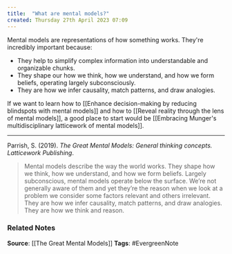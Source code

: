 ```yaml
---
title:  "What are mental models?"
created: Thursday 27th April 2023 07:09
---
```


Mental models are representations of how something works. They're incredibly important because: 

- They help to simplify complex information into understandable and organizable chunks. 
- They shape our how we think, how we understand, and how we form beliefs, operating largely subconsciously. 
- They are how we infer causality, match patterns, and draw analogies. 

If we want to learn how to [[Enhance decision-making by reducing blindspots with mental models]] and how to [[Reveal reality through the lens of mental models]], a good place to start would be [[Embracing Munger's multidisciplinary latticework of mental models]]. 

--- 
Parrish, S. (2019). _The Great Mental Models: General thinking concepts. Latticework Publishing_.

> Mental models describe the way the world works. They shape how we think, how we understand, and how we form beliefs. Largely subconscious, mental models operate below the surface. We’re not generally aware of them and yet they’re the reason when we look at a problem we consider some factors relevant and others irrelevant. They are how we infer causality, match patterns, and draw analogies. They are how we think and reason. 

### Related Notes
**Source**: [[The Great Mental Models]]
**Tags**: #EvergreenNote

